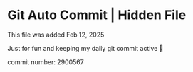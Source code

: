 # Git Auto Commit | Hidden File

This file was added Feb 12, 2025

Just for fun and keeping my daily git commit active 🤪

commit number: 2900567
